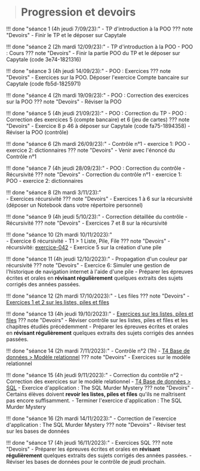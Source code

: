 ># Progression et devoirs

!!! done "séance 1 (4h jeudi 7/09/23):"
    - TP d'introduction à la POO
    ??? note "Devoirs"
        - Finir le TP et le déposer sur Capytale


!!! done "séance 2 (2h mardi 12/09/23):"
    - TP d'introduction à la POO 
    - POO : Cours
    ??? note "Devoirs"
        - Finir la partie POO du  TP et le déposer sur Capytale (code 3e74-1821316)


!!! done "séance 3 (4h jeudi 14/09/23):"
    - POO : Exercices
    ??? note "Devoirs"
        - Exercices sur la POO. Déposer l'exercice Compte bancaire sur Capytale (code fb5d-1825971)

!!! done "séance 4 (2h mardi 19/09/23):"
    - POO : Correction des exercices sur la POO
    ??? note "Devoirs"
        - Réviser la POO

!!! done "séance 5 (4h jeudi 21/09/23):"
    - POO : Correction du TP
    - POO : Correction des exercices 5 (compte bancaire) et 6 (jeu de cartes)
    ??? note "Devoirs"
        - Exercice 8 p 46 à déposer sur Capytale (code fa75-1894358)
        - Réviser la POO (contrôle)

!!! done "séance 6 (2h mardi 26/09/23):"
    - Contrôle n°1 
        - exercice 1: POO
        - exercice 2: dictionnaires 
    ??? note "Devoirs"
        - Venir avec l'énoncé du Contrôle n°1

!!! done "séance 7 (4h jeudi 28/09/23):"
    - POO : Correction du contrôle 
    - Récursivité
    ??? note "Devoirs"
        - Correction du contrôle n°1 
            - exercice 1: POO
            - exercice 2: dictionnaires 

!!! done "séance 8 (2h mardi 3/11/23):"  
    - Exercices récursivité
    ??? note "Devoirs"
        - Exercices 1 à 6 sur la récursivité (déposer un Notebook dans votre répertoire personnel)

!!! done "séance 9 (4h jeudi 5/10/23):"
    - Correction détaillée du contrôle 
    - Récursivité
    ??? note "Devoirs"
        - Exercices 7 et 8 sur la récursivité

!!! done "séance 10 (2h mardi 10/11/2023):"  
    - Exercice 6 récursivité
    - T1 > 1 Liste, Pile, File
    ??? note "Devoirs"
        - récursivité: [exercice-042](https://raoulhatterer.github.io/tnsi/T6_6_Epreuve_pratique/BNS_2022/#exercice-042)
        - Exercice 5 sur la création d'une pile

!!! done "séance 11 (4h jeudi 12/10/2023):"
    - Propagation d'un couleur par récursivité
    ??? note "Devoirs"
        - Exercice 6: Simuler une gestion de l'historique de navigation internet à l'aide d'une pile
        - Préparer les épreuves écrites et orales en **révisant régulièrement** quelques extraits des sujets corrigés des années passées.

!!! done "séance 12 (2h mardi 17/10/2023):"
    - Les files
    ??? note "Devoirs"
        - [Exercices 1 et 2 sur les listes, piles et files](https://raoulhatterer.github.io/tnsi/T1_Structures_de_donnees/1.1_Listes_Piles_Files/Exercices/)


!!! done "séance 13 (4h jeudi 19/10/2023):"
    - [Exercices sur les listes, piles et files](https://raoulhatterer.github.io/tnsi/T1_Structures_de_donnees/1.1_Listes_Piles_Files/Exercices/)
    ??? note "Devoirs"
        - Réviser contrôle sur les listes, piles et files et les chapitres étudiés précédemment
        - Préparer les épreuves écrites et orales en **révisant régulièrement** quelques extraits des sujets corrigés des années passées.

!!! done "séance 14 (2h mardi 7/11/2023):"
    - Contrôle n°2 (1h)
    - [T4 Base de données > Modèle relationnel](https://raoulhatterer.github.io/tnsi/T4_Bases_de_donnees/4.1_Modele_relationnel/cours/)
    ??? note "Devoirs"
        - Exercices sur le modèle relationnel 

!!! done "séance 15 (4h jeudi 9/11/2023):"
    - Correction du contrôle n°2
    - Correction des exercices sur le modèle relationnel
    - [T4 Base de données > SQL](https://raoulhatterer.github.io/tnsi/T4_Bases_de_donnees/4.2_Langage_SQL/cours/)
    - Exercice d'application : The SQL Murder Mystery
    ??? note "Devoirs"
        - Certains élèves doivent **revoir les listes, piles et files** qu'ils ne maîtrisent pas encore suffisamment.
        - Terminer l'exercice d'application : The SQL Murder Mystery

!!! done "séance 16 (2h mardi 14/11/2023):"
    - Correction de l'exercice d'application : The SQL Murder Mystery
    ??? note "Devoirs"
        - Réviser test sur les bases de données

!!! done "séance 17 (4h jeudi 16/11/2023):"
    - Exercices SQL
    ??? note "Devoirs"
        - Préparer les épreuves écrites et orales en **révisant régulièrement** quelques extraits des sujets corrigés des années passées.
        - Réviser les bases de données pour le contrôle de jeudi prochain.
